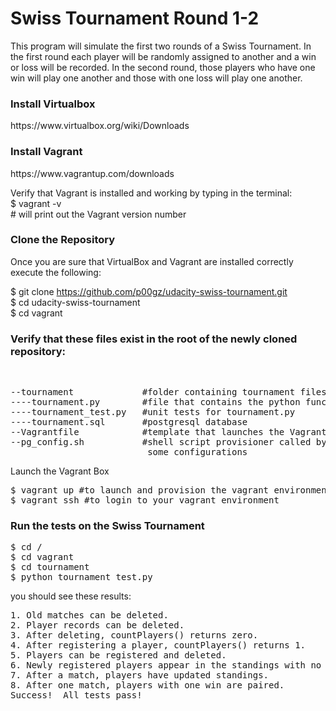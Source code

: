 # Swiss Tournament Round 1-2

This program will simulate the first two rounds of a Swiss Tournament. In the first round
each player will be randomly assigned to another and a win or loss will be recorded. In the second
round, those players who have one win will play one another and those with one loss will play one another. 

<h3>Install Virtualbox</h3>
https://www.virtualbox.org/wiki/Downloads<br>
</p>

<h3>Install Vagrant</h3>
https://www.vagrantup.com/downloads<br>
</p>

<p>
Verify that Vagrant is installed and working by typing in the terminal: <br>
$ vagrant -v<br>
# will print out the Vagrant version number<br>
</p>

<h3>Clone the Repository</h3>
Once you are sure that VirtualBox and Vagrant are installed correctly execute the following:

$ git clone https://github.com/p00gz/udacity-swiss-tournament.git<br>
$ cd udacity-swiss-tournament<br>
$ cd vagrant

<h3>Verify that these files exist in the root of the newly cloned repository:</h3><br>
<pre>
--tournament             #folder containing tournament files
----tournament.py        #file that contains the python functions which unit tests will run on
----tournament_test.py   #unit tests for tournament.py
----tournament.sql       #postgresql database
--Vagrantfile            #template that launches the Vagrant environment
--pg_config.sh           #shell script provisioner called by Vagrantfile that performs
                          some configurations 
</pre

<h3>Launch the Vagrant Box</h3>
<pre>
$ vagrant up #to launch and provision the vagrant environment
$ vagrant ssh #to login to your vagrant environment
</pre>

<h3>Run the tests on the Swiss Tournament</h3>
<pre>
$ cd /
$ cd vagrant
$ cd tournament
$ python tournament_test.py
</pre>

you should see these results:
<pre>
1. Old matches can be deleted.
2. Player records can be deleted.
3. After deleting, countPlayers() returns zero.
4. After registering a player, countPlayers() returns 1.
5. Players can be registered and deleted.
6. Newly registered players appear in the standings with no matches.
7. After a match, players have updated standings.
8. After one match, players with one win are paired.
Success!  All tests pass!
</pre>
